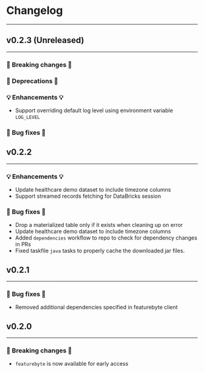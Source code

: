 # Changelog

---

## v0.2.3 (Unreleased)

---

### 🛑 Breaking changes 🛑
### 🚩 Deprecations 🚩
### 💡 Enhancements 💡
+ Support overriding default log level using environment variable `LOG_LEVEL`

### 🧰 Bug fixes 🧰


## v0.2.2

---

### 💡 Enhancements 💡

+ Update healthcare demo dataset to include timezone columns
+ Support streamed records fetching for DataBricks session

### 🧰 Bug fixes 🧰

+ Drop a materialized table only if it exists when cleaning up on error
+ Update healthcare demo dataset to include timezone columns
+ Added `dependencies` workflow to repo to check for dependency changes in PRs
+ Fixed taskfile `java` tasks to properly cache the downloaded jar files.

## v0.2.1

---

### 🧰 Bug fixes 🧰

* Removed additional dependencies specified in featurebyte client


## v0.2.0

---
### 🛑 Breaking changes 🛑

+ `featurebyte` is now available for early access
